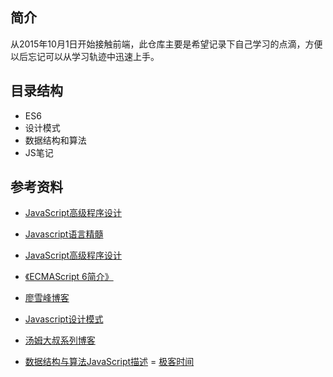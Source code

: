 ## 简介

从2015年10月1日开始接触前端，此仓库主要是希望记录下自己学习的点滴，方便以后忘记可以从学习轨迹中迅速上手。

## 目录结构

- ES6
- 设计模式
- 数据结构和算法
- JS笔记

## 参考资料

- [JavaScript高级程序设计](https://book.douban.com/subject/4886879/)
- [Javascript语言精髓](https://book.douban.com/subject/3590768/)
- [JavaScript高级程序设计](https://book.douban.com/subject/4886879/)

- [《ECMAScript 6简介》](http://es6.ruanyifeng.com)
- [廖雪峰博客](https://www.liaoxuefeng.com/wiki/1022910821149312/1023021250770016)

- [Javascript设计模式](https://book.douban.com/subject/3329540/)
- [汤姆大叔系列博客](http://www.cnblogs.com/TomXu/archive/2011/12/15/2288411.html)

- [数据结构与算法JavaScript描述](https://book.douban.com/subject/25945449/)
= [极客时间](https://time.geekbang.org/course/intro/100019701)
